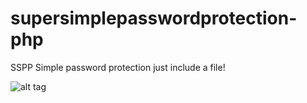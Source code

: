 supersimplepasswordprotection-php
=================================

SSPP Simple password protection just include a file!

![alt tag](http://i.imgur.com/rILgnbD.png)
